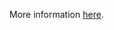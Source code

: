 More information [here](https://docs.paloaltonetworks.com/content/techdocs/en_US/prisma/prisma-cloud/prisma-cloud-code-security-policy-reference/aws-policies/aws-networking-policies/ensure-that-all-eip-addresses-allocated-to-a-vpc-are-attached-to-ec2-instances.html).
